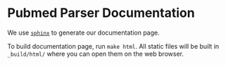 # Pubmed Parser Documentation

We use [`sphinx`](https://www.sphinx-doc.org/en/master/) to generate our documentation page.

To build documentation page, run `make html`. All static files will be built in
`_build/html/` where you can open them on the web browser.